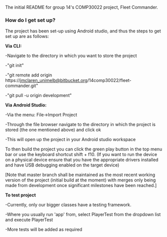 The initial README for group 14's COMP30022 project, Fleet Commander. 


### How do I get set up? ###

The project has been set-up using Android studio, and thus the steps to get set up are as follows:

**Via CLI:**

-Navigate to the directory in which you want to store the project

-"git init"

-"git remote add origin https://jmclaren_unimelb@bitbucket.org/14comp30022/fleet-commander.git"

-"git pull -u origin development"

**Via Android Studio:**

-Via the menu: File->Import Project

-Through the file browser navigate to the directory in which the project is stored (the one mentioned above) and click ok

-This will open up the project in your Android studio workspace

To then build the project you can click the green play button in the top menu bar or use the keyboard shortcut shift + f10. (If you want to run the device on a physical device ensure that you have the appropriate drivers installed and have USB debugging enabled on the target device)

[Note that master branch shall be maintained as the most recent working version of the project (initial build at the moment) with merges only being made from development once significant milestones have been reached.]

**To test project**

-Currently, only our bigger classes have a testing framework.

-Where you usually run 'app' from, select PlayerTest from the dropdown list and execute PlayerTest

-More tests will be added as required